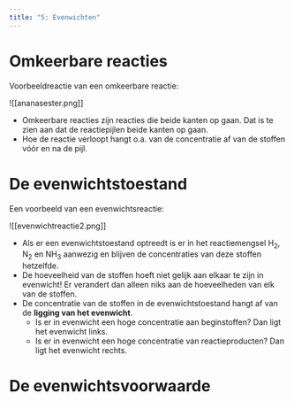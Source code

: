 ```yaml
---
title: "5: Evenwichten"
---
```

# Omkeerbare reacties
Voorbeeldreactie van een omkeerbare reactie:

![[ananasester.png]]

- Omkeerbare reacties zijn reacties die beide kanten op gaan. Dat is te zien aan dat de reactiepijlen beide kanten op gaan.
- Hoe de reactie verloopt hangt o.a. van de concentratie af van de stoffen vóór en na de pijl.
# De evenwichtstoestand
Een voorbeeld van een evenwichtsreactie:

![[evenwichtreactie2.png]]

- Als er een evenwichtstoestand optreedt is er in het reactiemengsel H<sub>2</sub>, N<sub>2</sub> en NH<sub>3</sub> aanwezig en blijven de concentraties van deze stoffen hetzelfde.
- De hoeveelheid van de stoffen hoeft niet gelijk aan elkaar te zijn in evenwicht! Er verandert dan alleen niks aan de hoeveelheden van elk van de stoffen.
- De concentratie van de stoffen in de evenwichtstoestand hangt af van de **ligging van het evenwicht**.
	- Is er in evenwicht een hoge concentratie aan beginstoffen? Dan ligt het evenwicht links.
	- Is er in evenwicht een hoge concentratie van reactieproducten? Dan ligt het evenwicht rechts.

# De evenwichtsvoorwaarde